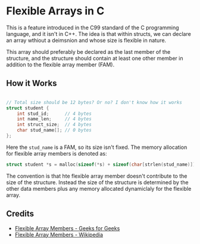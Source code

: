 # Flexible Arrays in C 
This is a feature introduced in the C99 standard of the C programming language, and it isn't in C++. The idea is that within structs, we can declare an array wthiout a deimsnion and whose size is flexible in nature.

This array should preferably be declared as the last member of the structure, and the structure should contain at least one other member in addition to the flexible array member (FAM).

## How it Works 
```C

// Total size should be 12 bytes? Or no? I don't know how it works
struct student {
    int stud_id;      // 4 bytes
    int name_len;     // 4 bytes
    int struct_size;  // 4 bytes 
    char stud_name[]; // 0 bytes
};
```
Here the `stud_name` is a FAM, so its size isn't fixed. The memory allocation for flexible array members is denoted as:
```C
struct student *s = malloc(sizeof(*s) + sizeof(char[strlen(stud_name)]));
```
The convention is that hte flexible array member doesn't contribute to the size of the structure. Instead the size of the structure is determined by the other data members plus any memory allocated dynamiclaly for the flexible array.




## Credits
- [Flexible Array Members - Geeks for Geeks](https://www.geeksforgeeks.org/flexible-array-members-structure-c/)
- [Flexible Array Members - Wikipedia](https://en.wikipedia.org/wiki/Flexible_array_member)